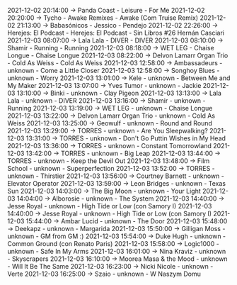 2021-12-02 20:14:00 -> Panda Coast - Leisure - For Me
2021-12-02 20:20:00 -> Tycho - Awake Remixes - Awake (Com Truise Remix)
2021-12-02 21:13:00 -> Babasónicos - Jessico - Pendejo
2021-12-02 22:26:00 -> Herejes: El Podcast - Herejes: El Podcast - Sin Libros #26 Hernán Casciari
2021-12-03 08:07:00 -> Lala Lala - DIVER - DIVER
2021-12-03 08:10:00 -> Shamir - Running - Running
2021-12-03 08:18:00 -> WET LEG - Chaise Longue - Chaise Longue
2021-12-03 08:22:00 -> Delvon Lamarr Organ Trio - Cold As Weiss - Cold As Weiss
2021-12-03 12:58:00 -> Ambassadeurs - unknown - Come a Little Closer
2021-12-03 12:58:00 -> Songhoy Blues - unknown - Worry
2021-12-03 13:01:00 -> Kele - unknown - Between Me and My Maker
2021-12-03 13:07:00 -> Yves Tumor - unknown - Jackie
2021-12-03 13:10:00 -> Binki - unknown - Clay Pigeon
2021-12-03 13:13:00 -> Lala Lala - unknown - DIVER
2021-12-03 13:16:00 -> Shamir - unknown - Running
2021-12-03 13:19:00 -> WET LEG - unknown - Chaise Longue
2021-12-03 13:22:00 -> Delvon Lamarr Organ Trio - unknown - Cold As Weiss
2021-12-03 13:25:00 -> Geowulf - unknown - Round and Round
2021-12-03 13:29:00 -> TORRES - unknown - Are You Sleepwalking?
2021-12-03 13:31:00 -> TORRES - unknown - Don't Go Puttin Wishes in My Head
2021-12-03 13:36:00 -> TORRES - unknown - Constant Tomorrowland
2021-12-03 13:42:00 -> TORRES - unknown - Big Leap
2021-12-03 13:44:00 -> TORRES - unknown - Keep the Devil Out
2021-12-03 13:48:00 -> Film School - unknown - Superperfection
2021-12-03 13:52:00 -> TORRES - unknown - Thirstier
2021-12-03 13:56:00 -> Courtney Barnett - unknown - Elevator Operator
2021-12-03 13:59:00 -> Leon Bridges - unknown - Texas Sun
2021-12-03 14:03:00 -> The Big Moon - unknown - Your Light
2021-12-03 14:04:00 -> Alborosie - unknown - The System
2021-12-03 14:40:00 -> Jesse Royal - unknown - High Tide or Low (con Samory I)
2021-12-03 14:40:00 -> Jesse Royal - unknown - High Tide or Low (con Samory I)
2021-12-03 15:44:00 -> Ambar Lucid - unknown - The Door
2021-12-03 15:48:00 -> Deekapz - unknown - Margarida
2021-12-03 15:50:00 -> Gilligan Moss - unknown - GM from GM :)
2021-12-03 15:54:00 -> Duke Hugh - unknown - Common Ground (con Renato Paris)
2021-12-03 15:58:00 -> Logic1000 - unknown - Safe In My Arms
2021-12-03 16:01:00 -> Nina Kraviz - unknown - Skyscrapers
2021-12-03 16:10:00 -> Moorea Masa & the Mood - unknown - Will It Be The Same
2021-12-03 16:23:00 -> Nicki Nicole - unknown - Verte
2021-12-03 16:25:00 -> Szaio - unknown - W Naszym Domu
